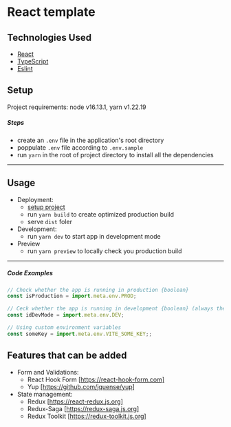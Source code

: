 # React template
## Technologies Used
  - [React](https://reactjs.org/)
  - [TypeScript](https://www.typescriptlang.org/)
  - [Eslint](https://eslint.org/)

## Setup
Project requirements: node v16.13.1, yarn v1.22.19
##### Steps
- create an `.env` file in the application's root directory
- poppulate `.env` file according to `.env.sample`
- run `yarn` in the root of project directory to install all the dependencies
<hr>

## Usage
- Deployment:
  - [setup project](#setup)
  - run `yarn build` to create optimized production build
  - serve `dist` foler
- Development:
    - run `yarn dev` to start app in development mode
- Preview
  - run `yarn preview` to locally check you production build
<hr>

##### Code Examples
```javaScript
// Check whether the app is running in production {boolean}
const isProduction = import.meta.env.PROD;
```
```javaScript
// Ceck whether the app is running in development {boolean} (always the opposite of `import.meta.env.PROD`)
const idDevMode = import.meta.env.DEV;
```
```javaScript
// Using custom environment variables
const someKey = import.meta.env.VITE_SOME_KEY;;
```

## Features that can be added
- Form and Validations:
    - React Hook Form [https://react-hook-form.com]
    - Yup [https://github.com/jquense/yup]
- State management:
  - Redux [https://react-redux.js.org]
  - Redux-Saga [https://redux-saga.js.org]
  - Redux Toolkit [https://redux-toolkit.js.org]